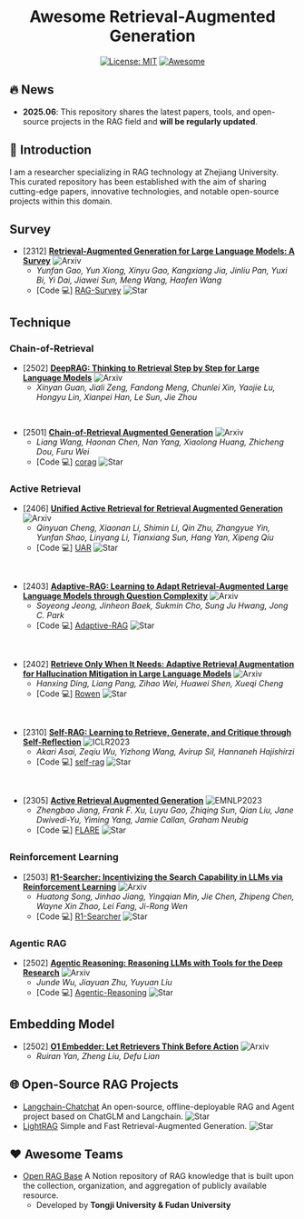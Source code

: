 <div align="center">

# Awesome Retrieval-Augmented Generation

[![License: MIT](https://img.shields.io/badge/License-MIT-purple.svg)](LICENSE)
[![Awesome](https://awesome.re/badge.svg)](https://awesome.re)

</div>

## 🔥 News
- **2025.06**: This repository shares the latest papers, tools, and open-source projects in the RAG field and **will be regularly updated**.

## 🌟 Introduction
I am a researcher specializing in RAG technology at Zhejiang University. This curated repository has been established with the aim of sharing cutting-edge papers, innovative technologies, and notable open-source projects within this domain. 

## Survey
- [2312] **[Retrieval-Augmented Generation for Large Language Models: A Survey](https://arxiv.org/pdf/2312.10997)** ![Arxiv](https://img.shields.io/badge/Arxiv-Paper-red)
  - *Yunfan Gao, Yun Xiong, Xinyu Gao, Kangxiang Jia, Jinliu Pan, Yuxi Bi, Yi Dai, Jiawei Sun, Meng Wang, Haofen Wang*
  - [Code 💻] [RAG-Survey](https://github.com/Tongji-KGLLM/RAG-Survey) ![Star](https://img.shields.io/github/stars/Tongji-KGLLM/RAG-Survey.svg?style=social&label=Star)

## Technique
### Chain-of-Retrieval
- [2502] **[DeepRAG: Thinking to Retrieval Step by Step for Large Language Models](https://arxiv.org/pdf/2502.01142)** ![Arxiv](https://img.shields.io/badge/Arxiv-Paper-red)
  - *Xinyan Guan, Jiali Zeng, Fandong Meng, Chunlei Xin, Yaojie Lu, Hongyu Lin, Xianpei Han, Le Sun, Jie Zhou*

<br/>

- [2501] **[Chain-of-Retrieval Augmented Generation](https://arxiv.org/pdf/2501.14342)** ![Arxiv](https://img.shields.io/badge/Arxiv-Paper-red)
  - *Liang Wang, Haonan Chen, Nan Yang, Xiaolong Huang, Zhicheng Dou, Furu Wei*
  - [Code 💻] [corag](https://github.com/microsoft/LMOps/tree/main/corag) ![Star](https://img.shields.io/github/stars/microsoft/LMOps.svg?style=social&label=Star)

### Active Retrieval
- [2406] **[Unified Active Retrieval for Retrieval Augmented Generation](https://arxiv.org/pdf/2406.12534)** ![Arxiv](https://img.shields.io/badge/Arxiv-Paper-red)
  - *Qinyuan Cheng, Xiaonan Li, Shimin Li, Qin Zhu, Zhangyue Yin, Yunfan Shao, Linyang Li, Tianxiang Sun, Hang Yan, Xipeng Qiu*
  - [Code 💻] [UAR](https://github.com/xiami2019/UAR) ![Star](https://img.shields.io/github/stars/xiami2019/UAR.svg?style=social&label=Star)

<br/>

- [2403] **[Adaptive-RAG: Learning to Adapt Retrieval-Augmented Large Language Models through Question Complexity](https://arxiv.org/pdf/2403.14403)** ![Arxiv](https://img.shields.io/badge/Arxiv-Paper-red)
  - *Soyeong Jeong, Jinheon Baek, Sukmin Cho, Sung Ju Hwang, Jong C. Park*
  - [Code 💻] [Adaptive-RAG](https://github.com/starsuzi/Adaptive-RAG) ![Star](https://img.shields.io/github/stars/starsuzi/Adaptive-RAG.svg?style=social&label=Star)

<br/>

- [2402] **[Retrieve Only When It Needs: Adaptive Retrieval Augmentation for Hallucination Mitigation in Large Language Models](https://arxiv.org/pdf/2402.10612)** ![Arxiv](https://img.shields.io/badge/Arxiv-Paper-red)
  - *Hanxing Ding, Liang Pang, Zihao Wei, Huawei Shen, Xueqi Cheng*
  - [Code 💻] [Rowen](https://github.com/dhx20150812/Rowen) ![Star](https://img.shields.io/github/stars/dhx20150812/Rowen.svg?style=social&label=Star)

<br/>

- [2310] **[Self-RAG: Learning to Retrieve, Generate, and Critique through Self-Reflection](https://arxiv.org/pdf/2310.11511)** ![ICLR2023](https://img.shields.io/badge/ICLR-2023-blue)
  - *Akari Asai, Zeqiu Wu, Yizhong Wang, Avirup Sil, Hannaneh Hajishirzi*
  - [Code 💻] [self-rag](https://github.com/AkariAsai/self-rag) ![Star](https://img.shields.io/github/stars/AkariAsai/self-rag.svg?style=social&label=Star)
  
<br/>

- [2305] **[Active Retrieval Augmented Generation](https://arxiv.org/pdf/2305.06983)** ![EMNLP2023](https://img.shields.io/badge/EMNLP-2023-blue)
  - *Zhengbao Jiang, Frank F. Xu, Luyu Gao, Zhiqing Sun, Qian Liu, Jane Dwivedi-Yu, Yiming Yang, Jamie Callan, Graham Neubig*
  - [Code 💻] [FLARE](https://github.com/jzbjyb/FLARE) ![Star](https://img.shields.io/github/stars/jzbjyb/FLARE.svg?style=social&label=Star)

### Reinforcement Learning
- [2503] **[R1-Searcher: Incentivizing the Search Capability in LLMs via Reinforcement Learning](https://arxiv.org/pdf/2503.05592)** ![Arxiv](https://img.shields.io/badge/Arxiv-Paper-red)
  - *Huatong Song, Jinhao Jiang, Yingqian Min, Jie Chen, Zhipeng Chen, Wayne Xin Zhao, Lei Fang, Ji-Rong Wen*
  - [Code 💻] [R1-Searcher](https://github.com/RUCAIBox/R1-Searcher) ![Star](https://img.shields.io/github/stars/RUCAIBox/R1-Searcher.svg?style=social&label=Star) 

### Agentic RAG
- [2502] **[Agentic Reasoning: Reasoning LLMs with Tools for the Deep Research](https://arxiv.org/pdf/2502.04644)** ![Arxiv](https://img.shields.io/badge/Arxiv-Paper-red)
  - *Junde Wu, Jiayuan Zhu, Yuyuan Liu*
  - [Code 💻] [Agentic-Reasoning](https://github.com/theworldofagents/Agentic-Reasoning) ![Star](https://img.shields.io/github/stars/theworldofagents/Agentic-Reasoning.svg?style=social&label=Star)

## Embedding Model
- [2502] **[O1 Embedder: Let Retrievers Think Before Action](https://arxiv.org/pdf/2502.07555)** ![Arxiv](https://img.shields.io/badge/Arxiv-Paper-red)
  - *Ruiran Yan, Zheng Liu, Defu Lian*

## 🌐 Open-Source RAG Projects
- [Langchain-Chatchat](https://github.com/chatchat-space/Langchain-Chatchat) An open-source, offline-deployable RAG and Agent project based on ChatGLM and Langchain. ![Star](https://img.shields.io/github/stars/chatchat-space/Langchain-Chatchat.svg?style=social&label=Star)
- [LightRAG](https://github.com/HKUDS/LightRAG) Simple and Fast Retrieval-Augmented Generation. ![Star](https://img.shields.io/github/stars/HKUDS/LightRAG.svg?style=social&label=Star)

## ❤️ Awesome Teams
- [Open RAG Base](https://openrag.notion.site/open-rag-base) A Notion repository of RAG knowledge that is built upon the collection, organization, and aggregation of publicly available resource. 
  - Developed by **Tongji University & Fudan University**